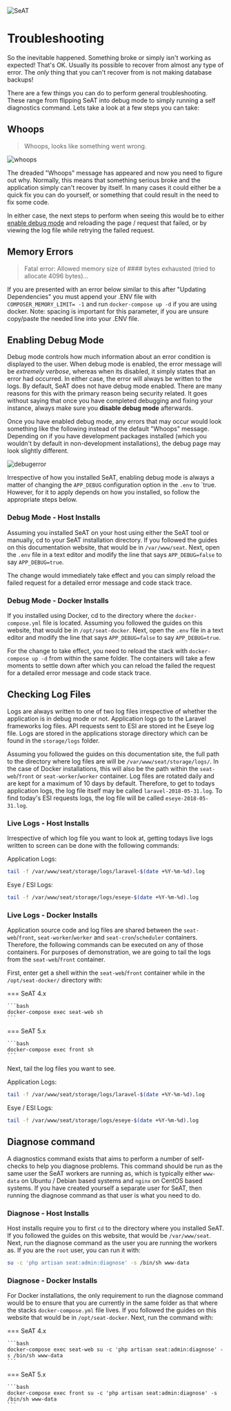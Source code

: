 ![SeAT](https://i.imgur.com/aPPOxSK.png)

# Troubleshooting

So the inevitable happened. Something broke or simply isn't working as expected! That's OK. Usually its possible to recover from almost any type of error. The *only* thing that you can't recover from is not making database backups!

There are a few things you can do to perform general troubleshooting. These range from flipping SeAT into debug mode to simply running a self diagnostics command. Lets take a look at a few steps you can take:

## Whoops

> Whoops, looks like something went wrong.

![whoops](https://i.imgur.com/esebPtv.png)

The dreaded "Whoops" message has appeared and now you need to figure out why. Normally, this means that something serious broke and the application simply can't recover by itself. In many cases it could either be a quick fix you can do yourself, or something that could result in the need to fix some code.

In either case, the next steps to perform when seeing this would be to either [enable debug mode](#enabling-debug-mode) and reloading the page / request that failed, or by viewing the log file while retrying the failed request.

## Memory Errors

> Fatal error: Allowed memory size of #### bytes exhausted (tried to allocate 4096 bytes)...

If you are presented with an error below similar to this after "Updating Dependencies" you must append your .ENV file with `COMPOSER_MEMORY_LIMIT= -1` and run `docker-compose up -d` if you are using docker. Note: spacing is important for this parameter, if you are unsure copy/paste the needed line into your .ENV file.

## Enabling Debug Mode

Debug mode controls how much information about an error condition is displayed to the user. When debug mode is enabled, the error message will be _extremely verbose_, whereas when its disabled, it simply states that an error had occurred. In either case, the error will always be written to the logs. By default, SeAT does not have debug mode enabled. There are many reasons for this with the primary reason being security related. It goes without saying that once you have completed debugging and fixing your instance, always make sure you **disable debug mode** afterwards.

Once you have enabled debug mode, any errors that may occur would look something like the following instead of the default "Whoops" message. Depending on if you have development packages installed (which you wouldn't by default in non-development installations), the debug page may look slightly different.

![debugerror](https://i.imgur.com/4gs154m.png)

Irrespective of how you installed SeAT, enabling debug mode is always a matter of changing the `APP_DEBUG` configuration option in the `.env` to `true. However, for it to apply depends on how you installed, so follow the appropriate steps below.

### Debug Mode - Host Installs

Assuming you installed SeAT on your host using either the SeAT tool or manually, cd to your SeAT installation directory. If you followed the guides on this documentation website, that would be in `/var/www/seat`. Next, open the `.env` file in a text editor and modify the line that says `APP_DEBUG=false` to say `APP_DEBUG=true`.

The change would immediately take effect and you can simply reload the failed request for a detailed error message and code stack trace.

### Debug Mode - Docker Installs

If you installed using Docker, cd to the directory where the `docker-compose.yml` file is located. Assuming you followed the guides on this website, that would be in `/opt/seat-docker`. Next, open the `.env` file in a text editor and modify the line that says `APP_DEBUG=false` to say `APP_DEBUG=true`.

For the change to take effect, you need to reload the stack with `docker-compose up -d` from within the same folder. The containers will take a few moments to settle down after which you can reload the failed the request for a detailed error message and code stack trace.

## Checking Log Files

Logs are always written to one of two log files irrespective of whether the application is in debug mode or not. Application logs go to the Laravel frameworks log files. API requests sent to ESI are stored int he Eseye log file. Logs are stored in the applications storage directory which can be found in the `storage/logs` folder.

Assuming you followed the guides on this documentation site, the full path to the directory where log files are will be `/var/www/seat/storage/logs/`. In the case of Docker installations, this will also be the path within the `seat-web`/`front` or `seat-worker`/`worker` container. Log files are rotated daily and are kept for a maximum of 10 days by default. Therefore, to get to todays application logs, the log file itself may be called `laravel-2018-05-31.log`. To find today's ESI requests logs, the log file will be called `eseye-2018-05-31.log`.

### Live Logs - Host Installs

Irrespective of which log file you want to look at, getting todays live logs written to screen can be done with the following commands:

Application Logs:

```bash
tail -f /var/www/seat/storage/logs/laravel-$(date +%Y-%m-%d).log
```

Esye / ESI Logs:

```bash
tail -f /var/www/seat/storage/logs/eseye-$(date +%Y-%m-%d).log
```

### Live Logs - Docker Installs

Application source code and log files are shared between the `seat-web`/`front`, `seat-worker`/`worker` and `seat-cron`/`scheduler` containers. Therefore, the following commands can be executed on any of those containers. For purposes of demonstration, we are going to tail the logs from the `seat-web`/`front` container.

First, enter get a shell within the `seat-web`/`front` container while in the `/opt/seat-docker/` directory with:

=== SeAT 4.x

    ```bash
    docker-compose exec seat-web sh
    ```

=== SeAT 5.x

    ```bash
    docker-compose exec front sh
    ```

Next, tail the log files you want to see.

Application Logs:

```bash
tail -f /var/www/seat/storage/logs/laravel-$(date +%Y-%m-%d).log
```

Esye / ESI Logs:

```bash
tail -f /var/www/seat/storage/logs/eseye-$(date +%Y-%m-%d).log
```

## Diagnose command

A diagnostics command exists that aims to perform a number of self-checks to help you diagnose problems. This command should be run as the same user the SeAT workers are running as, which is typically either `www-data` on Ubuntu / Debian based systems and `nginx` on CentOS based systems. If you have created yourself a separate user for SeAT, then running the diagnose command as that user is what you need to do.

### Diagnose - Host Installs

Host installs require you to first `cd` to the directory where you installed SeAT. If you followed the guides on this website, that would be `/var/www/seat`. Next, run the diagnose command as the user you are running the workers as. If you are the `root` user, you can run it with:

```bash
su -c 'php artisan seat:admin:diagnose' -s /bin/sh www-data
```

### Diagnose - Docker Installs

For Docker installations, the only requirement to run the diagnose command would be to ensure that you are currently in the same folder as that where the stacks `docker-compose.yml` file lives. If you followed the guides on this website that would be in `/opt/seat-docker`. Next, run the command with:

=== SeAT 4.x

    ```bash
    docker-compose exec seat-web su -c 'php artisan seat:admin:diagnose' -s /bin/sh www-data
    ```

=== SeAT 5.x
    
    ```bash
    docker-compose exec front su -c 'php artisan seat:admin:diagnose' -s /bin/sh www-data
    ```
